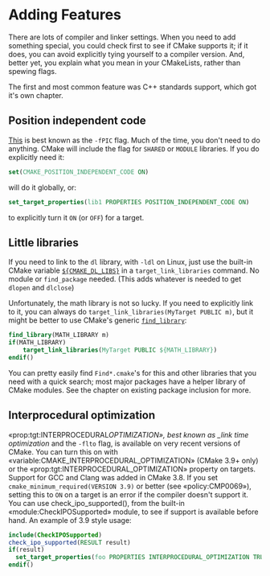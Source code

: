 # Adding Features

There are lots of compiler and linker settings. When you need to add something special, you could check first to see if CMake supports it; if it does, you can avoid explicitly tying yourself to a compiler version. And, better yet, you explain what you mean in your CMakeLists, rather than spewing flags.

The first and most common feature was C++ standards support, which got it's own chapter.

## Position independent code

[This](https://cmake.org/cmake/help/latest/variable/CMAKE_POSITION_INDEPENDENT_CODE.html) is best known as the `-fPIC` flag. Much of the time, you don't need to do anything. CMake will include the flag for `SHARED` or `MODULE` libraries. If you do explicitly need it:

```cmake
set(CMAKE_POSITION_INDEPENDENT_CODE ON)
```

will do it globally, or:

```cmake
set_target_properties(lib1 PROPERTIES POSITION_INDEPENDENT_CODE ON)
```

to explicitly turn it `ON` (or `OFF`) for a target.

## Little libraries

If you need to link to the `dl` library, with `-ldl` on Linux, just use the built-in CMake variable [`${CMAKE_DL_LIBS}`](https://cmake.org/cmake/help/latest/variable/CMAKE_DL_LIBS.html) in a `target_link_libraries` command. No module or `find_package` needed. (This adds whatever is needed to get `dlopen` and `dlclose`)

Unfortunately, the math library is not so lucky. If you need to explicitly link to it, you can always do `target_link_libraries(MyTarget PUBLIC m)`, but it might be better to use CMake's generic [`find_library`](https://cmake.org/cmake/help/latest/command/find_library.html):

```cmake
find_library(MATH_LIBRARY m)
if(MATH_LIBRARY)
    target_link_libraries(MyTarget PUBLIC ${MATH_LIBRARY})
endif()
```

You can pretty easily find `Find*.cmake`'s for this and other libraries that you need with a quick search; most major packages have a helper library of CMake modules. See the chapter on existing package inclusion for more.

## Interprocedural optimization

«prop:tgt:INTERPROCEDURAL*OPTIMIZATION», best known as \_link time optimization* and the `-flto` flag, is available on very recent versions of CMake. You can turn this on with «variable:CMAKE_INTERPROCEDURAL_OPTIMIZATION» (CMake 3.9+ only) or the «prop:tgt:INTERPROCEDURAL_OPTIMIZATION» property on targets. Support for GCC and Clang was added in CMake 3.8. If you set `cmake_minimum_required(VERSION 3.9)` or better (see «policy:CMP0069»), setting this to `ON` on a target is an error if the compiler doesn't support it. You can use check_ipo_supported(), from the built-in «module:CheckIPOSupported» module, to see if support is available before hand. An example of 3.9 style usage:

```cmake
include(CheckIPOSupported)
check_ipo_supported(RESULT result)
if(result)
  set_target_properties(foo PROPERTIES INTERPROCEDURAL_OPTIMIZATION TRUE)
endif()
```
